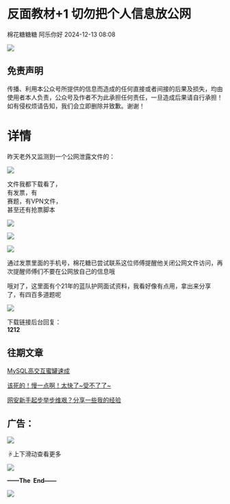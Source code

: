 #  反面教材+1 切勿把个人信息放公网   
棉花糖糖糖  阿乐你好   2024-12-13 08:08  
  
![](https://mmbiz.qpic.cn/mmbiz_gif/1mtwZURvGTkCK3ZFyqYEyTwmaLo2YSMeibz3eeShkewiadS4oh0RBl1U7BTVeEscGQrEbjWKcQzGpJEFLwr4cFQw/640?wx_fmt=gif&wxfrom=13&wx_lazy=1&tp=wxpic "")  
  
## 免责声明  
  
传播、利用本公众号所提供的信息而造成的任何直接或者间接的后果及损失，均由使用者本人负责，公众号及作者不为此承担任何责任，一旦造成后果请自行承担！如有侵权烦请告知，我们会立即删除并致歉。谢谢！  
# 详情  
  
昨天老外又监测到一个公网泄露文件的：  
  
![](https://mmbiz.qpic.cn/mmbiz_png/lic4LrsB27nudCyibMGuZHfUTjPfTH6Ks7Nw4VOUt3u9MvNRVHibb9ichH99hITQqGA009fOq8ahFNibFoFY9eL1peA/640?wx_fmt=png&from=appmsg "")  
  
文件我都下载看了，  
有发票，有  
赛题，有VPN文件，  
甚至还有抢票脚本  
  
![](https://mmbiz.qpic.cn/mmbiz_png/lic4LrsB27nudCyibMGuZHfUTjPfTH6Ks7ow9fomFRic8A07G3QLCnmGZpcbCdpeic9zIuPmOiaMJduuLlcO3Kgibicicw/640?wx_fmt=png&from=appmsg "")  
  
![](https://mmbiz.qpic.cn/mmbiz_png/lic4LrsB27nudCyibMGuZHfUTjPfTH6Ks7nUzM9FuOe5LIDj1xLvxTmxBIFDw7a1WS0NjufDCHqMjcVWG1FBFbEg/640?wx_fmt=png&from=appmsg "")  
  
![](https://mmbiz.qpic.cn/mmbiz_png/lic4LrsB27nudCyibMGuZHfUTjPfTH6Ks7DzujqfUqcWSzB2oFjDppsnsJ4SSASPUFQKQNFMF1WrJycxPsialhVdw/640?wx_fmt=png&from=appmsg "")  
  
  
通过发票里面的手机号，棉花糖已尝试联系这位师傅提醒他关闭公网文件访问，再次提醒师傅们不要在公网放自己的信息哦  
  
哦对了，这里面有个21年的蓝队护网面试资料，我看好像有点用，拿出来分享了，有四百多道题呢  
  
![](https://mmbiz.qpic.cn/mmbiz_png/lic4LrsB27nudCyibMGuZHfUTjPfTH6Ks7M9wXpW1FrF4pnsA66eRxSM4ruKI0OMCKkmqwIduIQSuFE8fpa5VgXw/640?wx_fmt=png&from=appmsg "")  
  
下载链接后台回复：  
**1212**  
  
## 往期文章  
  
  
[MySQL高交互蜜罐速成](https://mp.weixin.qq.com/s?__biz=MzkyOTQzNjIwNw==&mid=2247490682&idx=1&sn=78568f977e21320a93985790fb50b8e8&scene=21#wechat_redirect)  
  
  
[该死的！慢一点啊！太快了~受不了了~](https://mp.weixin.qq.com/s?__biz=MzkyOTQzNjIwNw==&mid=2247490504&idx=1&sn=b34befc941d9eb7125bdda75efa0ff1a&scene=21#wechat_redirect)  
  
  
[网安新手起步举步维艰？分享一些我的经验](https://mp.weixin.qq.com/s?__biz=MzkyOTQzNjIwNw==&mid=2247490117&idx=1&sn=553b3214399501993592d04c3df96ed3&scene=21#wechat_redirect)  
  
  
## 广告：  
  
  
  
![](https://mmbiz.qpic.cn/mmbiz_jpg/lic4LrsB27nsCoUtu7S3iaU9uQd1tDmUkkVTPUPn8MbUmWHnPzhO5T5d6a0xf1O25iaEs8GSrjMFWmlJVXTHWfDIw/640?wx_fmt=other&from=appmsg&tp=webp&wxfrom=5&wx_lazy=1&wx_co=1 "")  
  
☟上下滑动查看更多  
  
![](https://mmbiz.qpic.cn/mmbiz_jpg/lic4LrsB27nsCoUtu7S3iaU9uQd1tDmUkkDPibncJdKCHfsaGMdh3K1FSHUIfPnwe9N2uIs4Cffdn2m1ehC6PAbsA/640?wx_fmt=other&from=appmsg&tp=webp&wxfrom=5&wx_lazy=1&wx_co=1 "")  
  
  
  
**——The  End——**  
  
![](https://mmbiz.qpic.cn/mmbiz_gif/b96CibCt70iaZREh6DtDyA9wcDsp0m1RNV9C4uiaagltPDn83s3k6Sw5DbfRWdGc25Q1WDNCpjZLXQpCxFfiaGT5ag/640?wx_fmt=gif "")  
  
  
